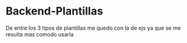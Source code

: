 # Backend-Plantillas

De entre los 3 tipos de plantillas me quedo con la de ejs ya que se me resulta mas comodo usarla